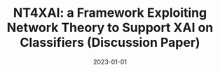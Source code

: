 ---
title: 'NT4XAI: a Framework Exploiting Network Theory to Support XAI on Classifiers (Discussion Paper)'
collection: publications
permalink: /publication/2023-CEUR Workshop Proceedings-NT4XAI-a.md
excerpt: 'G. Bonifazi, F. Cauteruccio, E. Corradini, M. Marchetti, G. Terracina, D. Ursino, L. Virgili'
date: 2023-01-01
venue: 'CEUR Workshop Proceedings'
location: 'DII, Polytechnic University of Marche, Italy, DEMACS, University of Calabria, Italy'
---